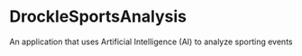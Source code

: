 # DrockleSportsAnalysis
An application that uses Artificial Intelligence (AI) to analyze sporting events
